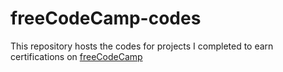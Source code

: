 # freeCodeCamp-codes
 
This repository hosts the codes for projects I completed to earn certifications on [freeCodeCamp](https://www.freecodecamp.org/fcc54274c2d-6cab-4f4b-9ffa-d11fe3f3fa77)
